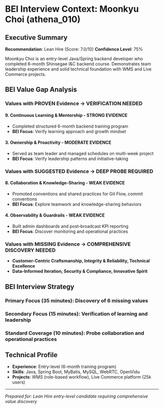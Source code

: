 # BEI Interview Context: Moonkyu Choi (athena_010)

## Executive Summary
**Recommendation**: Lean Hire (Score: 7.0/10)
**Confidence Level**: 75%

Moonkyu Choi is an entry-level Java/Spring backend developer who completed 6-month Shinsegae I&C backend course. Demonstrates team leadership experience and solid technical foundation with WMS and Live Commerce projects.

## BEI Value Gap Analysis

### Values with PROVEN Evidence → **VERIFICATION NEEDED**
#### 9. Continuous Learning & Mentorship - **STRONG EVIDENCE**
- Completed structured 6-month backend training program
- **BEI Focus**: Verify learning approach and growth mindset

#### 3. Ownership & Proactivity - **MODERATE EVIDENCE**
- Served as team leader and managed schedules on multi-week project
- **BEI Focus**: Verify leadership patterns and initiative-taking

### Values with SUGGESTED Evidence → **DEEP PROBE REQUIRED**
#### 8. Collaboration & Knowledge-Sharing - **WEAK EVIDENCE**
- Promoted conventions and shared practices for Git Flow, commit conventions
- **BEI Focus**: Explore teamwork and knowledge-sharing behaviors

#### 4. Observability & Guardrails - **WEAK EVIDENCE**
- Built admin dashboards and post-broadcast KPI reporting
- **BEI Focus**: Discover monitoring and operational practices

### Values with MISSING Evidence → **COMPREHENSIVE DISCOVERY NEEDED**
- **Customer-Centric Craftsmanship, Integrity & Reliability, Technical Excellence**
- **Data-Informed Iteration, Security & Compliance, Innovative Spirit**

## BEI Interview Strategy

### Primary Focus (35 minutes): Discovery of 6 missing values
### Secondary Focus (15 minutes): Verification of learning and leadership
### Standard Coverage (10 minutes): Probe collaboration and operational practices

## Technical Profile
- **Experience**: Entry-level (6-month training program)
- **Skills**: Java, Spring Boot, MyBatis, MySQL, WebRTC, OpenVidu
- **Projects**: WMS (role-based workflow), Live Commerce platform (25k users)

---
*Prepared for: Lean Hire entry-level candidate requiring comprehensive value discovery*